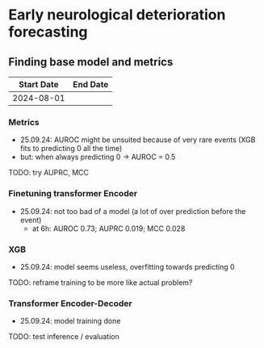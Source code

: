 # Early neurological deterioration forecasting

## Finding base model and metrics

| Start Date |End Date  |
|------------|----------|
| 2024-08-01 ||

### Metrics
- 25.09.24: AUROC might be unsuited because of very rare events (XGB fits to predicting 0 all the time)
- but: when always predicting 0 -> AUROC = 0.5

TODO: try AUPRC, MCC

### Finetuning transformer Encoder

- 25.09.24: not too bad of a model (a lot of over prediction before the event)
  - at 6h: AUROC 0.73; AUPRC 0.019; MCC 0.028

### XGB

- 25.09.24: model seems useless, overfitting towards predicting 0

TODO: reframe training to be more like actual problem?


### Transformer Encoder-Decoder

- 25.09.24: model training done

TODO: test inference / evaluation 